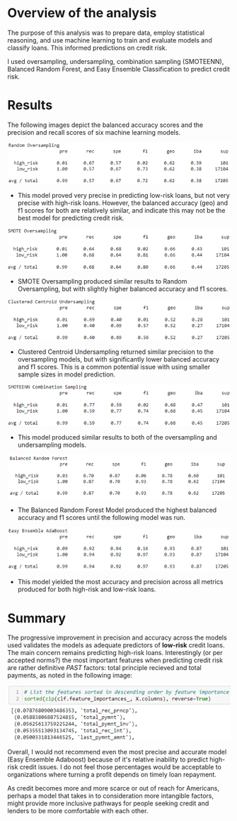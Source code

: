 # Overview of the analysis 
The purpose of this analysis was to prepare data, employ statistical reasoning, and use machine learning to train and evaluate models and classify loans. This informed predictions on credit risk. 

I used oversampling, undersampling, combination sampling (SMOTEENN), Balanced Random Forest, and Easy Ensemble Classification to predict credit risk.  

# Results
The following images depict the balanced accuracy scores and the precision and recall scores of 
six machine learning models.

![](Resources/random_oversampling.png)

* This model proved very precise in predicting low-risk loans, but not very precise with high-risk loans. However, the balanced accuracy (geo) and f1 scores for both are relatively similar, and indicate this may not be the best model for predicting credit risk.

![](Resources/smote_oversampling.png)

* SMOTE Oversampling produced similar results to Random Oversampling, but with slightly higher balanced accuracy and f1 scores.

![](Resources/clustered_centroid_undersampling.png)

* Clustered Centroid Undersampling returned similar precision to the oversampling models, but with significantly lower balanced accuracy and f1 scores. This is a common potential issue with using smaller sample sizes in model prediction.

![](Resources/smoteenn_combination_sampling.png)

* This model produced similar results to both of the oversampling and undersampling models. 

![](Resources/balanced_random_forest.png)

* The Balanced Random Forest Model produced the highest balanced accuracy and f1 scores until the following model was run.

![](Resources/easy_ensemble_adaboost.png)

* This model yielded the most accuracy and precision across all metrics produced for both high-risk and low-risk loans. 

# Summary
The progressive improvement in precision and accuracy across the models used validates the models as adequate predictors of **low-risk** credit loans. The main concern remains predicting high-risk loans. Interestingly (or per accepted norms?) the most important features when predicting credit risk are rather definitive *PAST* factors: total principle recieved and total payments, as noted in the following image:

![](Resources/feature_importance.png)

Overall, I would not recommend even the most precise and accurate model (Easy Ensemble Adaboost) because of it's relative inability to predict high-risk credit issues. I do not feel those percentages would be acceptable to organizations where turning a profit depends on timely loan repayment.

As credit becomes more and more scarce or out of reach for Americans, perhaps a model that takes in to consideration more intangible factors, might provide more inclusive pathways for people seeking credit and lenders to be more comfortable with each other.


